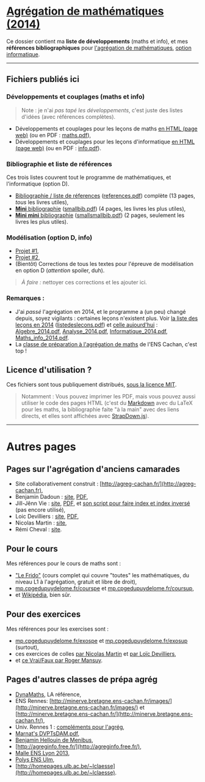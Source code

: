 # [Agrégation de mathématiques (2014)](http://perso.crans.org/besson/agreg-2014/)
Ce dossier contient ma **liste de développements** (maths et info), et mes **références bibliographiques** pour [l'agrégation de mathématiques](http://agreg.org/), [option informatique](http://agreg-cachan.fr/info/).

----

## Fichiers publiés ici
### Développements et couplages (maths et info)
  > Note : je n'ai *pas tapé les développements*, c'est juste des listes d'idées (avec références complètes).

- Développements et couplages pour les leçons de maths [en HTML (page web)](maths.html) (ou en PDF : [maths.pdf](maths.pdf)),
- Développements et couplages pour les leçons d'informatique [en HTML (page web)](info.html) (ou en PDF : [info.pdf](info.pdf)).

### Bibliographie et liste de références
Ces trois listes couvrent tout le programme de mathématiques, et l'informatique (option D).

- [Bibliographie / liste de réferences](references.html) ([references.pdf](references.pdf)) complète (13 pages, *tous* les livres utiles),
- [**Mini** bibliographie](smallbib.html) ([smallbib.pdf](smallbib.pdf)) (4 pages, les livres les plus utiles),
- [**Mini mini** bibliographie](smallsmallbib.html) ([smallsmallbib.pdf](smallsmallbib.pdf)) (2 pages, seulement les livres les plus utiles).

### Modélisation (option D, info)
- [Projet #1](http://perso.crans.org/besson/a/m/1/),
- [Projet #2](http://perso.crans.org/besson/a/m/2/),
- (Bientôt) Corrections de tous les textes pour l'épreuve de modélisation en option D (*attention* spoiler, duh).

> *À faire :* nettoyer ces corrections et les ajouter ici.

### Remarques :
- J'ai *passé* l'agrégation en 2014, et le programme a (un peu) changé depuis, soyez vigilants : certaines leçons n'existent plus. Voir [la liste des leçons en 2014](listedeslecons.html) ([listedeslecons.pdf](listedeslecons.pdf)) et [celle aujourd'hui](http://agreg.org/) : [Algebre_2014.pdf](http://agreg.org/Algebre_2014.pdf), [Analyse_2014.pdf](http://agreg.org/Analyse_2014.pdf), [Informatique_2014.pdf](http://agreg.org/Informatique_2014.pdf), [Maths_info_2014.pdf](http://agreg.org/Maths_info_2014.pdf).
- La [classe de préparation à l'agrégation de maths](http://www.math.ens-cachan.fr/version-francaise/formations/preparation-a-l-agregation/preparation-a-l-agregation-master-formation-a-l-enseignement-superieur-en-mathematiques-site-cachan--60805.kjsp) de l'ENS Cachan, c'est top !

## Licence d'utilisation ?
Ces fichiers sont tous publiquement distribués, [sous la licence MIT](http://lbesson.mit-license.org/).

  > Notamment : Vous pouvez imprimer les PDF, mais vous pouvez aussi utiliser le code des pages HTML
  > (c'est du [Markdown](http://daringfireball.net/projects/markdown/syntax.php) avec du LaTeX pour les maths, la bibliographie faite "à la main" avec des liens directs, et elles sont affichées avec [StrapDown.js](https://github.com/Naereen/StrapDown.js)).

----

# Autres pages
## Pages sur l'agrégation d'anciens camarades
- Site collaborativement construit : [http://agreg-cachan.fr/](http://agreg-cachan.fr),
- Benjamin Dadoun : [site](http://benjamin.dadoun.free.fr/agreg.html), [PDF](http://benjamin.dadoun.free.fr/couplages.pdf),
- Jill-Jênn Vie : [site](http://jill-jenn.net/agreg/index.html), [PDF](http://jill-jenn.net/_static/dog.pdf), et [son script pour faire index et index inversé](https://bitbucket.org/jilljenn/agreg/src/default/guide/) (pas encore utilisé),
- Loic Devilliers : [site](http://loic.devilliers.free.fr/agreg.html), [PDF](http://loic.devilliers.free.fr/devdedev.pdf),
- Nicolas Martin : [site](http://nicolas.martin.ens.free.fr/),
- Rémi Cheval : [site](http://www.podcast-science.com/category/agregation/developpements-algebre/).

## Pour le cours
Mes références pour le cours de maths sont :

 - ["Le Frido"](http://homepages.ulb.ac.be/~lclaesse/lefrido.pdf) (cours complet qui couvre "toutes" les mathématiques, du niveau L1 à l'agrégation, gratuit et libre de droit),
 - [mp.cpgedupuydelome.fr/courspe](http://mp.cpgedupuydelome.fr/courspe.ph) et [mp.cpgedupuydelome.fr/coursup](http://mp.cpgedupuydelome.fr/coursup.ph),
 - et [Wikipédia](https://fr.wikipedia.org/wiki/Math%C3%A9matiques#Annexes), bien sûr.

## Pour des exercices
Mes références pour les exercises sont :

 - [mp.cpgedupuydelome.fr/exospe](http://mp.cpgedupuydelome.fr/exospe.php) et [mp.cpgedupuydelome.fr/exosup](http://mp.cpgedupuydelome.fr/exosup.php) (surtout),
 - ces exercices de colles [par Nicolas Martin](http://nicolas.martin.ens.free.fr/orauxblancs.htm) et [par Loïc Devilliers](http://loic.devilliers.free.fr/colles/colles.html),
 - et [ce Vrai/Faux par Roger Mansuy](http://www.rogermansuy.fr/VF/index.html).

## Pages d'autres classes de prépa agrég
- [DynaMaths](http://dyna.maths.free.fr/), LA référence,
- ENS Rennes: [http://minerve.bretagne.ens-cachan.fr/images/](http://minerve.bretagne.ens-cachan.fr/images/) et [http://minerve.bretagne.ens-cachan.fr/](http://minerve.bretagne.ens-cachan.fr/),
- Univ. Rennes 1 : [compléments pour l'agrég](http://agreg-maths.univ-rennes1.fr/documentation/Complements.html),
- [Marnat's DVPTsDAM.pdf](http://www-irma.u-strasbg.fr/~marnat/Agregation_files/DVPTsDAM.pdf),
- [Benjamin Hellouin de Menibus](http://perso.ens-lyon.fr/benjamin.hellouin_de_menibus/Developpements/),
- [http://agreginfo.free.fr/](http://agreginfo.free.fr/),
- [Malle ENS Lyon 2013](https://docs.google.com/spreadsheet/ccc?key=0AsuL4pj5JHGydDJKbDF0ZkYzVTZwY2QwZUNlUFFBLVE&usp=drive_web#gid=0),
- [Polys ENS Ulm](http://www.math.ens.fr/enseignement/archives_pedagogiques.html?type=1),
- [http://homepages.ulb.ac.be/~lclaesse](http://homepages.ulb.ac.be/~lclaesse).
